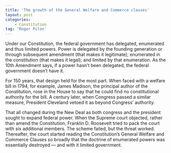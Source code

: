 ```yaml
---
title: 'The growth of the General Welfare and Commerce clauses'
layout: post
categories:
    - Constitution
tag: 'Roger Pilon'
---
```


Under our Constitution, the federal government has delegated, enumerated and thus limited powers. Power is delegated by the founding generation or through subsequent amendment (that makes it legitimate); enumerated in the constitution (that makes it legal); and limited by that enumeration. As the 10th Amendment says, if a power hasn’t been delegated, the federal government doesn’t have it.  
  
For 150 years, that design held for the most part. When faced with a welfare bill in 1794, for example, James Madison, the principal author of the Constitution, rose in the House to say that he could find no constitutional authority for the bill. A century later, when Congress passed a similar measure, President Cleveland vetoed it as beyond Congress’ authority.

That all changed during the New Deal as both congress and the president sought to expand federal power. When the Supreme court objected, rather than amend the Constitution, Franklin D. Roosevelt tried to pack the court with six additional members. The scheme failed, but the threat worked. Thereafter, the court started reading the Constitution’s General Welfare and Commerce Clauses so broadly that the doctrine of enumerated powers was essentially destroyed — and with it limited government.
